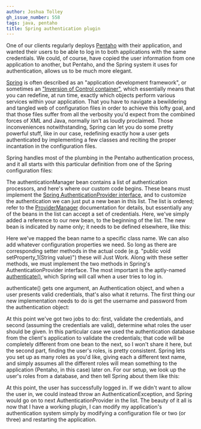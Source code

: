 ```yaml
---
author: Joshua Tolley
gh_issue_number: 558
tags: java, pentaho
title: Spring authentication plugin
---
```


One of our clients regularly deploys [Pentaho](http://www.pentaho.com/) with their application, and wanted their users to be able to log in to both applications with the same credentials. We could, of course, have copied the user information from one application to another, but Pentaho, and the Spring system it uses for authentication, allows us to be much more elegant.

[Spring](http://www.springsource.org/) is often described as an "application development framework", or sometimes an ["Inversion of Control container"](http://en.wikipedia.org/wiki/Spring_Framework), which essentially means that you can redefine, at run time, exactly which objects perform various services within your application. That you have to navigate a bewildering and tangled web of configuration files in order to achieve this lofty goal, and that those files suffer from all the verbosity you'd expect from the combined forces of XML and Java, normally isn't as loudly proclaimed. Those inconveniences notwithstanding, Spring can let you do some pretty powerful stuff, like in our case, redefining exactly how a user gets authenticated by implementing a few classes and reciting the proper incantation in the configuration files.

Spring handles most of the plumbing in the Pentaho authentication process, and it all starts with this particular definition from one of the Spring configuration files:

<script src="https://gist.github.com/1902255.js"> </script>

The authenticationManager bean contains a list of authentication processors, and here's where our custom code begins. These beans must implement the [Spring AuthenticationProvider interface](http://static.springsource.org/spring-security/site/docs/3.1.x/apidocs/org/springframework/security/authentication/AuthenticationProvider.html), and to customize the authentication we can just put a new bean in this list. The list is ordered; refer to the [ProviderManager](http://static.springsource.org/spring-security/site/docs/3.1.x/apidocs/org/springframework/security/authentication/ProviderManager.html) documentation for details, but essentially any of the beans in the list can accept a set of credentials. Here, we've simply added a reference to our new bean, to the beginning of the list. The new bean is indicated by name only; it needs to be defined elsewhere, like this:

<script src="https://gist.github.com/1902423.js"> </script>

Here we've mapped the bean name to a specific class name. We can also add whatever configuration properties we need. So long as there are corresponding setter methods in the actual code (e.g. "public void setProperty_1(String value)") these will Just Work. Along with these setter methods, we must implement the two methods in Spring's AuthenticationProvider interface. The most important is the aptly-named [authenticate()](http://static.springsource.org/spring-security/site/docs/3.1.x/apidocs/org/springframework/security/authentication/AuthenticationProvider.html#authenticate(org.springframework.security.core.Authentication)), which Spring will call when a user tries to log in.

authenticate() gets one argument, an Authentication object, and when a user presents valid credentials, that's also what it returns. The first thing our new implementation needs to do is get the username and password from the authentication object:

<script src="https://gist.github.com/1902398.js"> </script>

At this point we've got two jobs to do: first, validate the credentials, and second (assuming the credentials are valid), determine what roles the user should be given. In this particular case we used the authentication database from the client's application to validate the credentials; that code will be completely different from one bean to the next, so I won't share it here, but the second part, finding the user's roles, is pretty consistent. Spring lets you set up as many roles as you'd like, giving each a different text name, and simply assumes all the different roles will mean something to the application (Pentaho, in this case) later on. For our setup, we look up the user's roles from a database, and then tell Spring about them like this:

<script src="https://gist.github.com/1902541.js"> </script>

At this point, the user has successfully logged in. If we didn't want to allow the user in, we could instead throw an AuthenticationException, and Spring would go on to next AuthenticationProvider in the list. The beauty of it all is now that I have a working plugin, I can modify my application's authentication system simply by modifying a configuration file or two (or three) and restarting the application.

